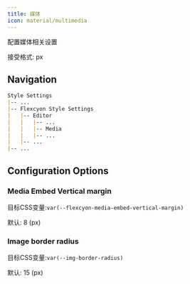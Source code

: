 ```yaml
---
title: 媒体
icon: material/multimedia
---
```


配置媒体相关设置

接受格式: px

## Navigation

```md
Style Settings
|-- ...
|-- Flexcyon Style Settings
|   |-- Editor
|   |   |-- ...
|   |   |-- Media
|   |   |-- ...
|   |-- ...
|-- ...
```

## Configuration Options

### Media Embed Vertical margin

目标CSS变量:`var(--flexcyon-media-embed-vertical-margin)`

默认: 8 (px)

### Image border radius

目标CSS变量:`var(--img-border-radius)`

默认: 15 (px)

